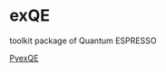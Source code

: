# exQE
toolkit package of Quantum ESPRESSO


[PyexQE](https://mp.weixin.qq.com/s/b3Wqb86SU84bn6BfVg14jQ)
